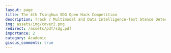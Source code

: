 ```yaml
---
layout: page
title: The 4th Tsinghua SDG Open Hack Competition
description: Track 7 Multimodal and Data Intelligence-Text Stance Detection
img: assets/img/cover2.png
redirect: /assets/pdf/sdg.pdf
importance: 2
category: Academic
giscus_comments: true
---
```


